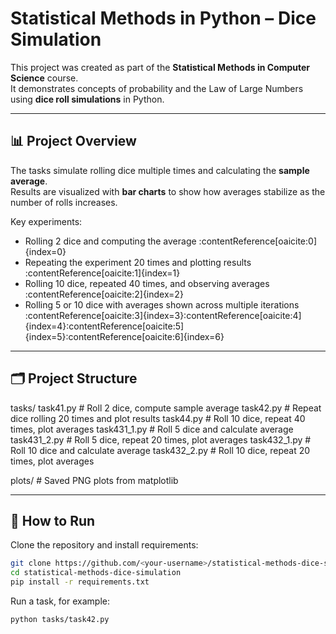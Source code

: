 # Statistical Methods in Python – Dice Simulation

This project was created as part of the **Statistical Methods in Computer Science** course.  
It demonstrates concepts of probability and the Law of Large Numbers using **dice roll simulations** in Python.

---

## 📊 Project Overview

The tasks simulate rolling dice multiple times and calculating the **sample average**.  
Results are visualized with **bar charts** to show how averages stabilize as the number of rolls increases.

Key experiments:
- Rolling 2 dice and computing the average :contentReference[oaicite:0]{index=0}
- Repeating the experiment 20 times and plotting results :contentReference[oaicite:1]{index=1}
- Rolling 10 dice, repeated 40 times, and observing averages :contentReference[oaicite:2]{index=2}
- Rolling 5 or 10 dice with averages shown across multiple iterations :contentReference[oaicite:3]{index=3}:contentReference[oaicite:4]{index=4}:contentReference[oaicite:5]{index=5}:contentReference[oaicite:6]{index=6}

---

## 🗂 Project Structure
tasks/
task41.py # Roll 2 dice, compute sample average
task42.py # Repeat dice rolling 20 times and plot results
task44.py # Roll 10 dice, repeat 40 times, plot averages
task431_1.py # Roll 5 dice and calculate average
task431_2.py # Roll 5 dice, repeat 20 times, plot averages
task432_1.py # Roll 10 dice and calculate average
task432_2.py # Roll 10 dice, repeat 20 times, plot averages

plots/ # Saved PNG plots from matplotlib


---

## 🚀 How to Run
Clone the repository and install requirements:
```bash
git clone https://github.com/<your-username>/statistical-methods-dice-simulation.git
cd statistical-methods-dice-simulation
pip install -r requirements.txt
```
Run a task, for example:
```bash
python tasks/task42.py
```
